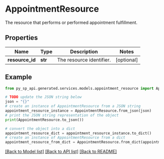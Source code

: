 # AppointmentResource

The resource that performs or performed appointment fulfillment.

## Properties

Name | Type | Description | Notes
------------ | ------------- | ------------- | -------------
**resource_id** | **str** | The resource identifier. | [optional] 

## Example

```python
from py_sp_api.generated.services.models.appointment_resource import AppointmentResource

# TODO update the JSON string below
json = "{}"
# create an instance of AppointmentResource from a JSON string
appointment_resource_instance = AppointmentResource.from_json(json)
# print the JSON string representation of the object
print(AppointmentResource.to_json())

# convert the object into a dict
appointment_resource_dict = appointment_resource_instance.to_dict()
# create an instance of AppointmentResource from a dict
appointment_resource_from_dict = AppointmentResource.from_dict(appointment_resource_dict)
```
[[Back to Model list]](../README.md#documentation-for-models) [[Back to API list]](../README.md#documentation-for-api-endpoints) [[Back to README]](../README.md)


